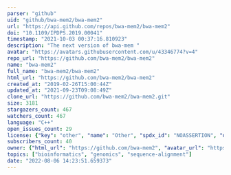```yaml
---
parser: "github"
uid: "github/bwa-mem2/bwa-mem2"
url: "https://api.github.com/repos/bwa-mem2/bwa-mem2"
doi: "10.1109/IPDPS.2019.00041"
timestamp: "2021-10-03 00:37:16.810923"
description: "The next version of bwa-mem "
avatar: "https://avatars.githubusercontent.com/u/43346774?v=4"
repo_url: "https://github.com/bwa-mem2/bwa-mem2"
name: "bwa-mem2"
full_name: "bwa-mem2/bwa-mem2"
html_url: "https://github.com/bwa-mem2/bwa-mem2"
created_at: "2019-02-26T15:00:44Z"
updated_at: "2021-09-23T09:08:49Z"
clone_url: "https://github.com/bwa-mem2/bwa-mem2.git"
size: 3181
stargazers_count: 467
watchers_count: 467
language: "C++"
open_issues_count: 29
license: {"key": "other", "name": "Other", "spdx_id": "NOASSERTION", "url": null, "node_id": "MDc6TGljZW5zZTA="}
subscribers_count: 40
owner: {"html_url": "https://github.com/bwa-mem2", "avatar_url": "https://avatars.githubusercontent.com/u/43346774?v=4", "login": "bwa-mem2", "type": "Organization"}
topics: ["bioinformatics", "genomics", "sequence-alignment"]
date: "2022-08-06 14:23:51.659373"
---
```

